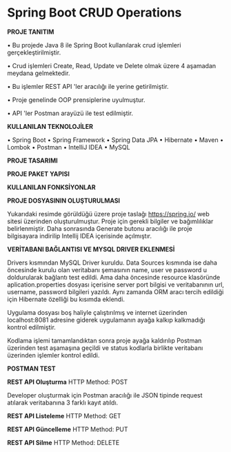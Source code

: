# Spring Boot CRUD Operations

 


**PROJE TANITIM**

•	Bu projede Java 8 ile Spring Boot kullanılarak crud işlemleri gerçekleştirilmiştir. 

•	Crud işlemleri Create, Read, Update ve Delete olmak üzere 4 aşamadan meydana gelmektedir. 

•	Bu işlemler REST API 'ler aracılığı ile yerine getirilmiştir. 

•	Proje genelinde OOP prensiplerine uyulmuştur. 

•	API 'ler Postman arayüzü ile test edilmiştir.

**KULLANILAN TEKNOLOJİLER**

•	Spring Boot
•	Spring Framework
•	Spring Data JPA
•	Hibernate
•	Maven
•	Lombok
•	Postman
•	IntelliJ IDEA
•	MySQL




**PROJE TASARIMI**




**PROJE PAKET YAPISI**


 



 
**KULLANILAN FONKSİYONLAR**








**PROJE DOSYASININ OLUŞTURULMASI**

 


Yukarıdaki resimde görüldüğü üzere proje taslağı https://spring.io/ web sitesi üzerinden oluşturulmuştur. Proje için gerekli bilgiler ve bağımlılıklar belirlenmiştir. Daha sonrasında Generate butonu aracılığı ile proje bilgisayara indirilip Intellij IDEA içerisinde açılmıştır.













**VERİTABANI BAĞLANTISI VE MYSQL DRIVER EKLENMESİ**

 

Drivers kısmından MySQL Driver kuruldu. Data Sources kısmında ise daha öncesinde kurulu olan veritabanı şemasının name, user ve password u doldurularak bağlantı test edildi. Ama daha öncesinde resource klasöründe aplication.properties dosyası içerisine server port bilgisi ve veritabanının url, username, password bilgileri yazıldı. Aynı zamanda ORM aracı tercih edildiği için Hibernate özelliği bu kısımda eklendi.
 

Uygulama dosyası boş haliyle çalıştırılmış ve internet üzerinden localhost:8081 adresine giderek uygulamanın ayağa kalkıp kalkmadığı kontrol edilmiştir.


 



 
 


Kodlama işlemi tamamlandıktan sonra proje ayağa kaldırılıp Postman üzerinden test aşamaşına geçildi ve status kodlarla birlikte veritabanı üzerinden işlemler kontrol edildi.
















**POSTMAN TEST**

**REST API Oluşturma**
HTTP Method: POST 
 
 

Developer oluşturmak için Postman aracılığı ile JSON tipinde request atılarak veritabanına 3 farklı kayıt atıldı. 







**REST API Listeleme**
HTTP Method: GET
 

**REST API Güncelleme**
HTTP Method: PUT
 




**REST API Silme**
HTTP Method: DELETE
 

